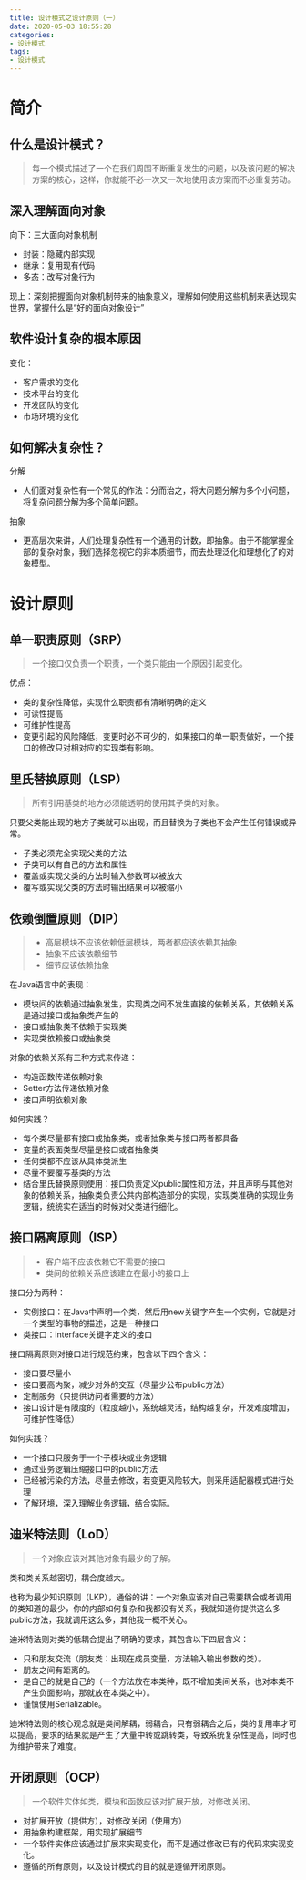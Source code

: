 ```yaml
---
title: 设计模式之设计原则（一）
date: 2020-05-03 18:55:28
categories:
- 设计模式
tags:
- 设计模式
---
```


# 简介

## 什么是设计模式？

> 每一个模式描述了一个在我们周围不断重复发生的问题，以及该问题的解决方案的核心，这样，你就能不必一次又一次地使用该方案而不必重复劳动。

## 深入理解面向对象
向下：三大面向对象机制
- 封装：隐藏内部实现
- 继承：复用现有代码
- 多态：改写对象行为

现上：深刻把握面向对象机制带来的抽象意义，理解如何使用这些机制来表达现实世界，掌握什么是“好的面向对象设计”


## 软件设计复杂的根本原因
变化：
- 客户需求的变化
- 技术平台的变化
- 开发团队的变化
- 市场环境的变化

## 如何解决复杂性？

分解
- 人们面对复杂性有一个常见的作法：分而治之，将大问题分解为多个小问题，将复杂问题分解为多个简单问题。

抽象
- 更高层次来讲，人们处理复杂性有一个通用的计数，即抽象。由于不能掌握全部的复杂对象，我们选择忽视它的非本质细节，而去处理泛化和理想化了的对象模型。



# 设计原则

## 单一职责原则（SRP）
> 一个接口仅负责一个职责，一个类只能由一个原因引起变化。

优点：
- 类的复杂性降低，实现什么职责都有清晰明确的定义
- 可读性提高
- 可维护性提高
- 变更引起的风险降低，变更时必不可少的，如果接口的单一职责做好，一个接口的修改只对相对应的实现类有影响。




## 里氏替换原则（LSP）
> 所有引用基类的地方必须能透明的使用其子类的对象。

只要父类能出现的地方子类就可以出现，而且替换为子类也不会产生任何错误或异常。

- 子类必须完全实现父类的方法
- 子类可以有自己的方法和属性
- 覆盖或实现父类的方法时输入参数可以被放大
- 覆写或实现父类的方法时输出结果可以被缩小


## 依赖倒置原则（DIP）
> - 高层模块不应该依赖低层模块，两者都应该依赖其抽象
> - 抽象不应该依赖细节
> - 细节应该依赖抽象

在Java语言中的表现：
- 模块间的依赖通过抽象发生，实现类之间不发生直接的依赖关系，其依赖关系是通过接口或抽象类产生的
- 接口或抽象类不依赖于实现类
- 实现类依赖接口或抽象类


对象的依赖关系有三种方式来传递：
- 构造函数传递依赖对象
- Setter方法传递依赖对象
- 接口声明依赖对象


如何实践？
- 每个类尽量都有接口或抽象类，或者抽象类与接口两者都具备
- 变量的表面类型尽量是接口或者抽象类
- 任何类都不应该从具体类派生
- 尽量不要覆写基类的方法
- 结合里氏替换原则使用：接口负责定义public属性和方法，并且声明与其他对象的依赖关系，抽象类负责公共内部构造部分的实现，实现类准确的实现业务逻辑，统统实在适当的时候对父类进行细化。


## 接口隔离原则（ISP）

> - 客户端不应该依赖它不需要的接口
> - 类间的依赖关系应该建立在最小的接口上



接口分为两种：
- 实例接口：在Java中声明一个类，然后用new关键字产生一个实例，它就是对一个类型的事物的描述，这是一种接口
- 类接口：interface关键字定义的接口

接口隔离原则对接口进行规范约束，包含以下四个含义：
- 接口要尽量小
- 接口要高内聚，减少对外的交互（尽量少公布public方法）
- 定制服务（只提供访问者需要的方法）
- 接口设计是有限度的（粒度越小，系统越灵活，结构越复杂，开发难度增加，可维护性降低）

如何实践？
- 一个接口只服务于一个子模块或业务逻辑
- 通过业务逻辑压缩接口中的public方法
- 已经被污染的方法，尽量去修改，若变更风险较大，则采用适配器模式进行处理
- 了解环境，深入理解业务逻辑，结合实际。

## 迪米特法则（LoD）
> 一个对象应该对其他对象有最少的了解。

类和类关系越密切，耦合度越大。

也称为最少知识原则（LKP），通俗的讲：一个对象应该对自己需要耦合或者调用的类知道的最少，你的内部如何复杂和我都没有关系，我就知道你提供这么多public方法，我就调用这么多，其他我一概不关心。

迪米特法则对类的低耦合提出了明确的要求，其包含以下四层含义：
- 只和朋友交流（朋友类：出现在成员变量，方法输入输出参数的类）。
- 朋友之间有距离的。
- 是自己的就是自己的（一个方法放在本类种，既不增加类间关系，也对本类不产生负面影响，那就放在本类之中）。
- 谨慎使用Serializable。



迪米特法则的核心观念就是类间解耦，弱耦合，只有弱耦合之后，类的复用率才可以提高，要求的结果就是产生了大量中转或跳转类，导致系统复杂性提高，同时也为维护带来了难度。

## 开闭原则（OCP）

> 一个软件实体如类，模块和函数应该对扩展开放，对修改关闭。

- 对扩展开放（提供方），对修改关闭（使用方）
- 用抽象构建框架，用实现扩展细节
- 一个软件实体应该通过扩展来实现变化，而不是通过修改已有的代码来实现变化。
- 遵循的所有原则，以及设计模式的目的就是遵循开闭原则。